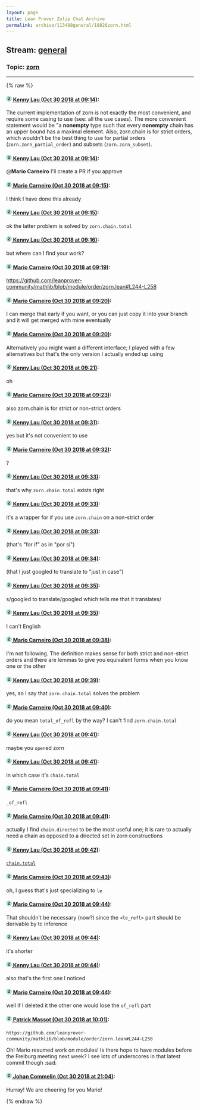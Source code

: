 ```yaml
---
layout: page
title: Lean Prover Zulip Chat Archive 
permalink: archive/113488general/18826zorn.html
---
```


## Stream: [general](index.html)
### Topic: [zorn](18826zorn.html)

---


{% raw %}
#### [![Click to go to Zulip](../../assets/img/zulip2.png) Kenny Lau (Oct 30 2018 at 09:14)](https://leanprover.zulipchat.com/#narrow/stream/113488-general/topic/zorn/near/136761477):
The current implementation of zorn is not exactly the most convenient, and require some casing to use (see: all the use cases). The more convenient statement would be "a **nonempty** type such that every **nonempty** chain has an upper bound has a maximal element. Also, zorn.chain is for strict orders, which wouldn't be the best thing to use for partial orders (`zorn.zorn_partial_order`) and subsets (`zorn.zorn_subset`).

#### [![Click to go to Zulip](../../assets/img/zulip2.png) Kenny Lau (Oct 30 2018 at 09:14)](https://leanprover.zulipchat.com/#narrow/stream/113488-general/topic/zorn/near/136761481):
@**Mario Carneiro** I'll create a PR if you approve

#### [![Click to go to Zulip](../../assets/img/zulip2.png) Mario Carneiro (Oct 30 2018 at 09:15)](https://leanprover.zulipchat.com/#narrow/stream/113488-general/topic/zorn/near/136761489):
I think I have done this already

#### [![Click to go to Zulip](../../assets/img/zulip2.png) Kenny Lau (Oct 30 2018 at 09:15)](https://leanprover.zulipchat.com/#narrow/stream/113488-general/topic/zorn/near/136761518):
ok the latter problem is solved by `zorn.chain.total`

#### [![Click to go to Zulip](../../assets/img/zulip2.png) Kenny Lau (Oct 30 2018 at 09:16)](https://leanprover.zulipchat.com/#narrow/stream/113488-general/topic/zorn/near/136761564):
but where can I find your work?

#### [![Click to go to Zulip](../../assets/img/zulip2.png) Mario Carneiro (Oct 30 2018 at 09:19)](https://leanprover.zulipchat.com/#narrow/stream/113488-general/topic/zorn/near/136761679):
https://github.com/leanprover-community/mathlib/blob/module/order/zorn.lean#L244-L258

#### [![Click to go to Zulip](../../assets/img/zulip2.png) Mario Carneiro (Oct 30 2018 at 09:20)](https://leanprover.zulipchat.com/#narrow/stream/113488-general/topic/zorn/near/136761753):
I can merge that early if you want, or you can just copy it into your branch and it will get merged with mine eventually

#### [![Click to go to Zulip](../../assets/img/zulip2.png) Mario Carneiro (Oct 30 2018 at 09:20)](https://leanprover.zulipchat.com/#narrow/stream/113488-general/topic/zorn/near/136761774):
Alternatively you might want a different interface; I played with a few alternatives but that's the only version I actually ended up using

#### [![Click to go to Zulip](../../assets/img/zulip2.png) Kenny Lau (Oct 30 2018 at 09:21)](https://leanprover.zulipchat.com/#narrow/stream/113488-general/topic/zorn/near/136761788):
oh

#### [![Click to go to Zulip](../../assets/img/zulip2.png) Mario Carneiro (Oct 30 2018 at 09:23)](https://leanprover.zulipchat.com/#narrow/stream/113488-general/topic/zorn/near/136761858):
also zorn.chain is for strict or non-strict orders

#### [![Click to go to Zulip](../../assets/img/zulip2.png) Kenny Lau (Oct 30 2018 at 09:31)](https://leanprover.zulipchat.com/#narrow/stream/113488-general/topic/zorn/near/136762168):
yes but it's not convenient to use

#### [![Click to go to Zulip](../../assets/img/zulip2.png) Mario Carneiro (Oct 30 2018 at 09:32)](https://leanprover.zulipchat.com/#narrow/stream/113488-general/topic/zorn/near/136762177):
?

#### [![Click to go to Zulip](../../assets/img/zulip2.png) Kenny Lau (Oct 30 2018 at 09:33)](https://leanprover.zulipchat.com/#narrow/stream/113488-general/topic/zorn/near/136762236):
that's why `zorn.chain.total` exists right

#### [![Click to go to Zulip](../../assets/img/zulip2.png) Kenny Lau (Oct 30 2018 at 09:33)](https://leanprover.zulipchat.com/#narrow/stream/113488-general/topic/zorn/near/136762239):
it's a wrapper for if you use `zorn.chain` on a non-strict order

#### [![Click to go to Zulip](../../assets/img/zulip2.png) Kenny Lau (Oct 30 2018 at 09:33)](https://leanprover.zulipchat.com/#narrow/stream/113488-general/topic/zorn/near/136762246):
(that's "for if" as in "por si")

#### [![Click to go to Zulip](../../assets/img/zulip2.png) Kenny Lau (Oct 30 2018 at 09:34)](https://leanprover.zulipchat.com/#narrow/stream/113488-general/topic/zorn/near/136762287):
(that I just googled to translate to "just in case")

#### [![Click to go to Zulip](../../assets/img/zulip2.png) Kenny Lau (Oct 30 2018 at 09:35)](https://leanprover.zulipchat.com/#narrow/stream/113488-general/topic/zorn/near/136762301):
s/googled to translate/googled which tells me that it translates/

#### [![Click to go to Zulip](../../assets/img/zulip2.png) Kenny Lau (Oct 30 2018 at 09:35)](https://leanprover.zulipchat.com/#narrow/stream/113488-general/topic/zorn/near/136762302):
I can't English

#### [![Click to go to Zulip](../../assets/img/zulip2.png) Mario Carneiro (Oct 30 2018 at 09:38)](https://leanprover.zulipchat.com/#narrow/stream/113488-general/topic/zorn/near/136762440):
I'm not following. The definition makes sense for both strict and non-strict orders and there are lemmas to give you equivalent forms when you know one or the other

#### [![Click to go to Zulip](../../assets/img/zulip2.png) Kenny Lau (Oct 30 2018 at 09:39)](https://leanprover.zulipchat.com/#narrow/stream/113488-general/topic/zorn/near/136762452):
yes, so I say that `zorn.chain.total` solves the problem

#### [![Click to go to Zulip](../../assets/img/zulip2.png) Mario Carneiro (Oct 30 2018 at 09:40)](https://leanprover.zulipchat.com/#narrow/stream/113488-general/topic/zorn/near/136762466):
do you mean `total_of_refl` by the way? I can't find `zorn.chain.total`

#### [![Click to go to Zulip](../../assets/img/zulip2.png) Kenny Lau (Oct 30 2018 at 09:41)](https://leanprover.zulipchat.com/#narrow/stream/113488-general/topic/zorn/near/136762547):
maybe you `open`ed zorn

#### [![Click to go to Zulip](../../assets/img/zulip2.png) Kenny Lau (Oct 30 2018 at 09:41)](https://leanprover.zulipchat.com/#narrow/stream/113488-general/topic/zorn/near/136762549):
in which case it's `chain.total`

#### [![Click to go to Zulip](../../assets/img/zulip2.png) Mario Carneiro (Oct 30 2018 at 09:41)](https://leanprover.zulipchat.com/#narrow/stream/113488-general/topic/zorn/near/136762551):
`_of_refl`

#### [![Click to go to Zulip](../../assets/img/zulip2.png) Mario Carneiro (Oct 30 2018 at 09:41)](https://leanprover.zulipchat.com/#narrow/stream/113488-general/topic/zorn/near/136762555):
actually I find `chain.directed` to be the most useful one; it is rare to actually need a chain as opposed to a directed set in zorn constructions

#### [![Click to go to Zulip](../../assets/img/zulip2.png) Kenny Lau (Oct 30 2018 at 09:42)](https://leanprover.zulipchat.com/#narrow/stream/113488-general/topic/zorn/near/136762600):
[`chain.total`](https://github.com/leanprover/mathlib/blob/master/order/zorn.lean#L240)

#### [![Click to go to Zulip](../../assets/img/zulip2.png) Mario Carneiro (Oct 30 2018 at 09:43)](https://leanprover.zulipchat.com/#narrow/stream/113488-general/topic/zorn/near/136762628):
oh, I guess that's just specializing to `le`

#### [![Click to go to Zulip](../../assets/img/zulip2.png) Mario Carneiro (Oct 30 2018 at 09:44)](https://leanprover.zulipchat.com/#narrow/stream/113488-general/topic/zorn/near/136762640):
That shouldn't be necessary (now?) since the `<le_refl>` part should be derivable by tc inference

#### [![Click to go to Zulip](../../assets/img/zulip2.png) Kenny Lau (Oct 30 2018 at 09:44)](https://leanprover.zulipchat.com/#narrow/stream/113488-general/topic/zorn/near/136762689):
it's shorter

#### [![Click to go to Zulip](../../assets/img/zulip2.png) Kenny Lau (Oct 30 2018 at 09:44)](https://leanprover.zulipchat.com/#narrow/stream/113488-general/topic/zorn/near/136762695):
also that's the first one I noticed

#### [![Click to go to Zulip](../../assets/img/zulip2.png) Mario Carneiro (Oct 30 2018 at 09:44)](https://leanprover.zulipchat.com/#narrow/stream/113488-general/topic/zorn/near/136762701):
well if I deleted it the other one would lose the `of_refl` part

#### [![Click to go to Zulip](../../assets/img/zulip2.png) Patrick Massot (Oct 30 2018 at 10:01)](https://leanprover.zulipchat.com/#narrow/stream/113488-general/topic/zorn/near/136763363):
```quote
https://github.com/leanprover-community/mathlib/blob/module/order/zorn.lean#L244-L258
```
Oh! Mario resumed work on modules! Is there hope to have modules before the Freiburg meeting next week? I see lots of underscores in that latest commit though :sad:

#### [![Click to go to Zulip](../../assets/img/zulip2.png) Johan Commelin (Oct 30 2018 at 21:04)](https://leanprover.zulipchat.com/#narrow/stream/113488-general/topic/zorn/near/136802942):
Hurray! We are cheering for you Mario!


{% endraw %}
